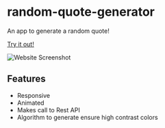# random-quote-generator
An app to generate a random quote!

[Try it out!](https://maxzabarka.github.io/random-quote-generator/)

![Website Screenshot](screenshot.gif?raw=true)

## Features

* Responsive
* Animated
* Makes call to Rest API
* Algorithm to generate ensure high contrast colors
